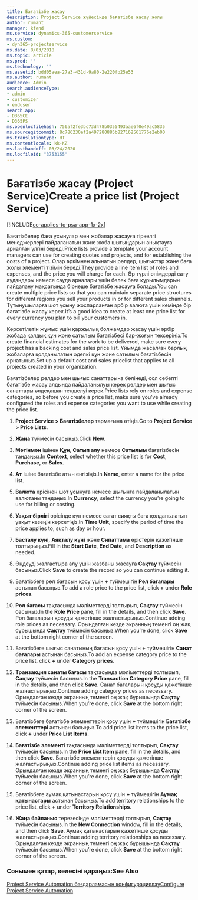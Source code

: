 ```yaml
---
title: Бағатізбе жасау
description: Project Service жүйесінде бағатізбе жасау жолы
author: rumant
manager: kfend
ms.service: dynamics-365-customerservice
ms.custom:
- dyn365-projectservice
ms.date: 8/03/2018
ms.topic: article
ms.prod: ''
ms.technology: ''
ms.assetid: bdd05aea-27a3-431d-9a80-2e220fb25e53
ms.author: rumant
audience: Admin
search.audienceType:
- admin
- customizer
- enduser
search.app:
- D365CE
- D365PS
ms.openlocfilehash: 756af2fe3bc73d478b0355493aae6f0e49ac5835
ms.sourcegitcommit: 8c786230ef2a497280885b827162561776e2eb00
ms.translationtype: HT
ms.contentlocale: kk-KZ
ms.lasthandoff: 03/24/2020
ms.locfileid: "3753155"
---
```

# <a name="create-a-price-list-project-service"></a><span data-ttu-id="8686c-103">Бағатізбе жасау (Project Service)</span><span class="sxs-lookup"><span data-stu-id="8686c-103">Create a price list (Project Service)</span></span>

[!INCLUDE[cc-applies-to-psa-app-1x-2x](../includes/cc-applies-to-psa-app-1x-2x.md)]

<span data-ttu-id="8686c-104">Бағатізбелер баға ұсынулар мен жобалар жасауға тіркелгі менеджерлері пайдаланатын және жоба шығындарын анықтауға арналған үлгіні береді.</span><span class="sxs-lookup"><span data-stu-id="8686c-104">Price lists provide a template your account managers can use for creating quotes and projects, and for establishing the costs of a project.</span></span> <span data-ttu-id="8686c-105">Олар әркімнен алынатын рөлдер, шығыстар және баға жолы элементі тізімін береді.</span><span class="sxs-lookup"><span data-stu-id="8686c-105">They provide a line item list of roles and expenses, and the price you will charge for each.</span></span> <span data-ttu-id="8686c-106">Әр түрлі өнімдерді сату аудандары немесе сауда арналары үшін бөлек баға құрылымдарын пайдалану мақсатында бірнеше бағатізбе жасауға болады.</span><span class="sxs-lookup"><span data-stu-id="8686c-106">You can create multiple price lists so that you can maintain separate price structures for different regions you sell your products in or for different sales channels.</span></span> <span data-ttu-id="8686c-107">Тұтынушыларға шот ұсыну жоспарланған әрбір валюта үшін кемінде бір бағатізбе жасау керек.</span><span class="sxs-lookup"><span data-stu-id="8686c-107">It’s a good idea to create at least one price list for every currency you plan to bill your customers in.</span></span>  
  
<span data-ttu-id="8686c-108">Көрсетілетін жұмыс үшін қаржылық болжамдар жасау үшін әрбір жобада қалдық құн және сатылым бағатізбесі бар-жоғын тексеріңіз.</span><span class="sxs-lookup"><span data-stu-id="8686c-108">To create financial estimates for the work to be delivered, make sure every project has a backing cost and sales price list.</span></span> <span data-ttu-id="8686c-109">Ұйымда жасалған барлық жобаларға қолданылатын әдепкі құн және сатылым бағатізбесін орнатыңыз.</span><span class="sxs-lookup"><span data-stu-id="8686c-109">Set up a default cost and sales pricelist that applies to all projects created in your organization.</span></span>  
  
<span data-ttu-id="8686c-110">Бағатізбелер рөлдер мен шығыс санаттарына бөлінеді, сол себепті бағатізбе жасау алдында пайдаланылуы керек рөлдер мен шығыс санаттары әлдеқашан теңшелуі керек.</span><span class="sxs-lookup"><span data-stu-id="8686c-110">Price lists rely on roles and expense categories, so before you create a price list, make sure you’ve already configured the roles and expense categories you want to use while creating the price list.</span></span>  
  
1.  <span data-ttu-id="8686c-111">**Project Service > Бағатізбелер** тармағына өтіңіз.</span><span class="sxs-lookup"><span data-stu-id="8686c-111">Go to **Project Service > Price Lists**.</span></span>  
  
2.  <span data-ttu-id="8686c-112">**Жаңа** түймесін басыңыз.</span><span class="sxs-lookup"><span data-stu-id="8686c-112">Click **New**.</span></span>  
  
3.  <span data-ttu-id="8686c-113">**Мәтінмән** ішінен **Құн**, **Сатып алу** немесе **Сатылым** бағатізбесін таңдаңыз.</span><span class="sxs-lookup"><span data-stu-id="8686c-113">In **Context**, select whether this price list is for **Cost**, **Purchase**, or **Sales**.</span></span>  
  
4.  <span data-ttu-id="8686c-114">**Ат** ішіне бағатізбе атын енгізіңіз.</span><span class="sxs-lookup"><span data-stu-id="8686c-114">In **Name**, enter a name for the price list.</span></span>  
  
5.  <span data-ttu-id="8686c-115">**Валюта** өрісінен шот ұсынуға немесе шығынға пайдаланылатын валютаны таңдаңыз.</span><span class="sxs-lookup"><span data-stu-id="8686c-115">In **Currency**, select the currency you’re going to use for billing or costing.</span></span>  
  
6.  <span data-ttu-id="8686c-116">**Уақыт бірлігі** өрісінде күн немесе сағат сияқты баға қолданылатын уақыт кезеңін көрсетіңіз.</span><span class="sxs-lookup"><span data-stu-id="8686c-116">In **Time Unit**, specify the period of time the price applies to, such as day or hour.</span></span>  
  
7.  <span data-ttu-id="8686c-117">**Басталу күні**, **Аяқталу күні** және **Сипаттама** өрістерін қажетінше толтырыңыз.</span><span class="sxs-lookup"><span data-stu-id="8686c-117">Fill in the **Start Date**, **End Date**, and **Description** as needed.</span></span>  
  
8.  <span data-ttu-id="8686c-118">Өңдеуді жалғастыра алу үшін жазбаны жасауға **Сақтау** түймесін басыңыз.</span><span class="sxs-lookup"><span data-stu-id="8686c-118">Click **Save** to create the record so you can continue editing it.</span></span>  
  
9. <span data-ttu-id="8686c-119">Бағатізбеге рөл бағасын қосу үшін **+** түймешігін **Рөл бағалары** астынан басыңыз.</span><span class="sxs-lookup"><span data-stu-id="8686c-119">To add a role price to the price list, click **+** under **Role prices**.</span></span>  
  
10. <span data-ttu-id="8686c-120">**Рөл бағасы** тақтасында мәліметтерді толтырып, **Сақтау** түймесін басыңыз.</span><span class="sxs-lookup"><span data-stu-id="8686c-120">In the **Role Price** pane, fill in the details, and then click **Save**.</span></span> <span data-ttu-id="8686c-121">Рөл бағаларын қосуды қажетінше жалғастырыңыз.</span><span class="sxs-lookup"><span data-stu-id="8686c-121">Continue adding role prices as necessary.</span></span> <span data-ttu-id="8686c-122">Орындалған кезде экранның төменгі оң жақ бұрышында **Сақтау** түймесін басыңыз.</span><span class="sxs-lookup"><span data-stu-id="8686c-122">When you’re done, click **Save** at the bottom right corner of the screen.</span></span>  
  
11. <span data-ttu-id="8686c-123">Бағатізбеге шығыс санатының бағасын қосу үшін **+** түймешігін **Санат бағалары** астынан басыңыз.</span><span class="sxs-lookup"><span data-stu-id="8686c-123">To add an expense category price to the price list, click **+** under **Category prices**.</span></span>  
  
12. <span data-ttu-id="8686c-124">**Транзакция санаты бағасы** тақтасында мәліметтерді толтырып, **Сақтау** түймесін басыңыз.</span><span class="sxs-lookup"><span data-stu-id="8686c-124">In the **Transaction Category Price** pane, fill in the details, and then click **Save**.</span></span> <span data-ttu-id="8686c-125">Санат бағаларын қосуды қажетінше жалғастырыңыз.</span><span class="sxs-lookup"><span data-stu-id="8686c-125">Continue adding category prices as necessary.</span></span> <span data-ttu-id="8686c-126">Орындалған кезде экранның төменгі оң жақ бұрышында **Сақтау** түймесін басыңыз.</span><span class="sxs-lookup"><span data-stu-id="8686c-126">When you’re done, click **Save** at the bottom right corner of the screen.</span></span>  
  
13. <span data-ttu-id="8686c-127">Бағатізбеге бағатізбе элементтерін қосу үшін **+** түймешігін **Бағатізбе элементтері** астынан басыңыз.</span><span class="sxs-lookup"><span data-stu-id="8686c-127">To add price list items to the price list, click **+** under **Price List Items**.</span></span>  
  
14. <span data-ttu-id="8686c-128">**Бағатізбе элементі** тақтасында мәліметтерді толтырып, **Сақтау** түймесін басыңыз.</span><span class="sxs-lookup"><span data-stu-id="8686c-128">In the **Price List Item** pane, fill in the details, and then click **Save**.</span></span> <span data-ttu-id="8686c-129">Бағатізбе элементтерін қосуды қажетінше жалғастырыңыз.</span><span class="sxs-lookup"><span data-stu-id="8686c-129">Continue adding price list items as necessary.</span></span> <span data-ttu-id="8686c-130">Орындалған кезде экранның төменгі оң жақ бұрышында **Сақтау** түймесін басыңыз.</span><span class="sxs-lookup"><span data-stu-id="8686c-130">When you’re done, click **Save** at the bottom right corner of the screen.</span></span>  
  
15. <span data-ttu-id="8686c-131">Бағатізбеге аумақ қатынастарын қосу үшін **+** түймешігін **Аумақ қатынастары** астынан басыңыз.</span><span class="sxs-lookup"><span data-stu-id="8686c-131">To add territory relationships to the price list, click **+** under **Territory Relationships**.</span></span>  
  
16. <span data-ttu-id="8686c-132">**Жаңа байланыс** терезесінде мәліметтерді толтырып, **Сақтау** түймесін басыңыз.</span><span class="sxs-lookup"><span data-stu-id="8686c-132">In the **New Connection** window, fill in the details, and then click **Save**.</span></span> <span data-ttu-id="8686c-133">Аумақ қатынастарын қажетінше қосуды жалғастырыңыз.</span><span class="sxs-lookup"><span data-stu-id="8686c-133">Continue adding territory relationships as necessary.</span></span> <span data-ttu-id="8686c-134">Орындалған кезде экранның төменгі оң жақ бұрышында **Сақтау** түймесін басыңыз.</span><span class="sxs-lookup"><span data-stu-id="8686c-134">When you’re done, click **Save** at the bottom right corner of the screen.</span></span>  
  
### <a name="see-also"></a><span data-ttu-id="8686c-135">Сонымен қатар, келесіні қараңыз:</span><span class="sxs-lookup"><span data-stu-id="8686c-135">See Also</span></span>  
 [<span data-ttu-id="8686c-136">Project Service Automation бағдарламасын конфигурациялау</span><span class="sxs-lookup"><span data-stu-id="8686c-136">Configure Project Service Automation</span></span>](../project-service/configure.md)
